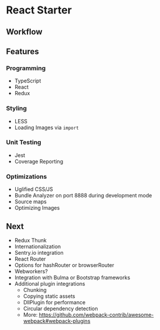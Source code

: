 # React Starter

## Workflow

## Features

### Programming
* TypeScript
* React
* Redux

### Styling
* LESS
* Loading Images via `import`

### Unit Testing
* Jest
* Coverage Reporting

### Optimizations
* Uglified CSS/JS
* Bundle Analyzer on port 8888 during development mode
* Source maps
* Optimizing Images

## Next
* Redux Thunk
* Internationalization
* Sentry.io integration
* React Router
* Options for hashRouter or browserRouter
* Webworkers?
* Integration with Bulma or Bootstrap frameworks
* Additional plugin integrations
    * Chunking
    * Copying static assets
    * DllPlugin for performance
    * Circular dependency detection
    * More: https://github.com/webpack-contrib/awesome-webpack#webpack-plugins
